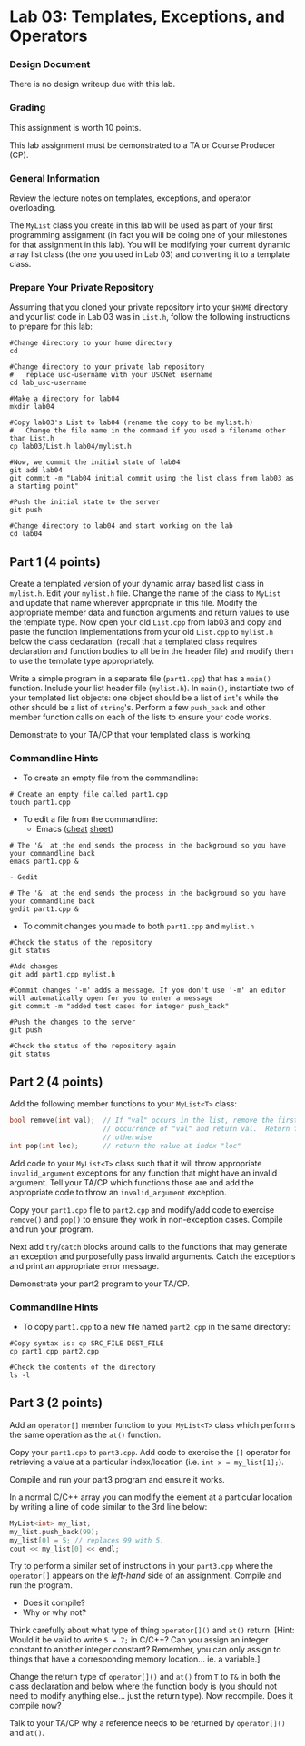 # Lab 03: Templates, Exceptions, and Operators

### Design Document
There is no design writeup due with this lab.

### Grading
This assignment is worth 10 points.

This lab assignment must be demonstrated to a TA or Course Producer (CP).

### General Information
Review the lecture notes on templates, exceptions, and operator overloading.

The `MyList` class you create in this lab will be used as part of your first programming assignment (in fact you will be doing one of your milestones for that assignment in this lab). You will be modifying your current dynamic array list class (the one you used in Lab 03) and converting it to a template class.

### Prepare Your Private Repository
Assuming that you cloned your private repository into your `$HOME` directory and your list code in Lab 03 was in `List.h`, follow the following instructions to prepare for this lab:
```shell
#Change directory to your home directory
cd

#Change directory to your private lab repository
#   replace usc-username with your USCNet username
cd lab_usc-username

#Make a directory for lab04
mkdir lab04

#Copy lab03's List to lab04 (rename the copy to be mylist.h)
#   Change the file name in the command if you used a filename other than List.h
cp lab03/List.h lab04/mylist.h

#Now, we commit the initial state of lab04
git add lab04
git commit -m "Lab04 initial commit using the list class from lab03 as a starting point"

#Push the initial state to the server
git push

#Change directory to lab04 and start working on the lab
cd lab04
```

## Part 1 (4 points)
Create a templated version of your dynamic array based list class in `mylist.h`. Edit your `mylist.h` file.  Change the name of the class to `MyList` and update that name wherever appropriate in this file.  Modify the appropriate member data and function arguments and return values to use the template type.  Now open your old `List.cpp` from lab03 and copy and paste the function implementations from your old `List.cpp` to `mylist.h` below the class declaration. (recall that a templated class requires declaration and function bodies to all be in the header file) and modify them to use the template type appropriately.

Write a simple program in a separate file (`part1.cpp`) that has a `main()` function.  Include your list header file (`mylist.h`).  In `main()`, instantiate two of your templated list objects:  one object should be a list of `int`'s while the other should be a list of `string`'s.  Perform a few `push_back` and other member function calls on each of the lists to ensure your code works.

Demonstrate to your TA/CP that your templated class is working.

### Commandline Hints
  + To create an empty file from the commandline:
```shell
# Create an empty file called part1.cpp
touch part1.cpp
```
  + To edit a file from the commandline:
    - Emacs ([cheat](http://refcards.com/docs/gildeas/gnu-emacs/emacs-refcard-a4.pdf) [sheet](https://ccrma.stanford.edu/guides/package/emacs/emacs.html))

```shell
# The '&' at the end sends the process in the background so you have your commandline back
emacs part1.cpp &
```

    - Gedit

```shell
# The '&' at the end sends the process in the background so you have your commandline back
gedit part1.cpp &
```

  + To commit changes you made to both `part1.cpp` and `mylist.h`

```shell
#Check the status of the repository
git status

#Add changes
git add part1.cpp mylist.h

#Commit changes '-m' adds a message. If you don't use '-m' an editor will automatically open for you to enter a message
git commit -m "added test cases for integer push_back"

#Push the changes to the server
git push

#Check the status of the repository again
git status
```


## Part 2 (4 points)
Add the following member functions to your `MyList<T>` class:
```C++
bool remove(int val);  // If "val" occurs in the list, remove the first 
                       // occurrence of "val" and return val.  Return false 
                       // otherwise
int pop(int loc);      // return the value at index "loc"
```

Add code to your `MyList<T>` class such that it will throw appropriate `invalid_argument` exceptions for any function that might have an invalid argument. Tell your TA/CP which functions those are and add the appropriate code to throw an `invalid_argument` exception.

Copy your `part1.cpp` file to `part2.cpp` and modify/add code to exercise `remove()` and `pop()` to ensure they work in non-exception cases. Compile and run your program.

Next add `try`/`catch` blocks around calls to the functions that may generate an exception and purposefully pass invalid arguments. Catch the exceptions and print an appropriate error message.

Demonstrate your part2 program to your TA/CP.

### Commandline Hints
  + To copy `part1.cpp` to a new file named `part2.cpp` in the same directory:

```shell
#Copy syntax is: cp SRC_FILE DEST_FILE
cp part1.cpp part2.cpp

#Check the contents of the directory
ls -l
```


## Part 3 (2 points)
Add an `operator[]` member function to your `MyList<T>` class which performs the same operation as the `at()` function.  

Copy your `part1.cpp` to `part3.cpp`.  Add code to exercise the `[]` operator for retrieving a value at a particular index/location (i.e. `int x = my_list[1];`).

Compile and run your part3 program and ensure it works.

In a normal C/C++ array you can modify the element at a particular location by writing a line of code similar to the 3rd line below:
```C++
MyList<int> my_list; 
my_list.push_back(99);
my_list[0] = 5; // replaces 99 with 5.
cout << my_list[0] << endl;
```

Try to perform a similar set of instructions in your `part3.cpp` where the `operator[]` appears on the _left-hand_ side of an assignment. Compile and run the program.
  + Does it compile?
  + Why or why not?

Think carefully about what type of thing `operator[]()` and `at()` return.  [Hint:  Would it be valid to write `5 = 7;` in C/C++?  Can you assign an integer constant to another integer constant?  Remember, you can only assign to things that have a corresponding memory location... ie. a variable.]

Change the return type of `operator[]()` and `at()` from `T` to `T&` in both the class declaration and below where the function body is (you should not need to modify anything else... just the return type).  Now recompile.  Does it compile now?

Talk to your TA/CP why a reference needs to be returned by `operator[]()` and `at()`.
